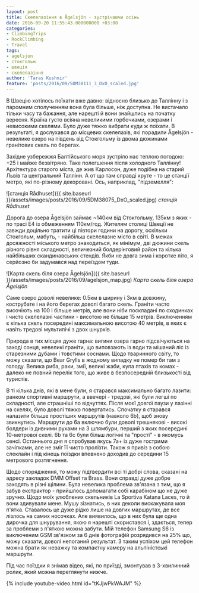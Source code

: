 ```yaml
---
layout: post
title: Скелелазіння в Ågelsjön - зустрічаючи осінь
date: 2016-09-20 11:55:43.000000000 +03:00
categories:
- ClimbingTrips
- RockClimbing
- Travel
tags:
- agelsjon
- стокгольм
- швеція
- скелелазіння
author: 'Taras Kushnir'
feature: 'posts/2016/09/5DM38111_3_DxO_scaled.jpg'
---
```


В Швецію хотілось поїхати вже давно: відносно близько до Таллінну і з паромним сполученням вона була більше, ніж доступна. Не вистачало тільки часу та бажання, але нарешті й вони знайшлись на початку вересня. Країна густо всіяна невеликими горбочками, озерами і невисокими скелями. Було дуже тяжко вибрати куди ж поїхати. В результаті, я дослухався до місцевих скелелазів, які порадили Ågelsjön - невелике озеро на південь від Стокгольму із двома дюжинами гранітових скель по берегах.

<!--more-->

Західне узбережжя Балтійського моря зустріло нас теплою погодою: +25 і майже безвітряно. Таке полегшення після холодного Таллінну! Архітектура старого міста, де жив Карлосон, дуже подібна на старий Львів та центральний Таллінн. А от що там справді круте - то це станції метро, які по-різному декоровані. Ось, наприклад, "підземелля":

![станція Rådhuset]({{ site.baseurl }}/assets/images/posts/2016/09/5DM38075_DxO_scaled.jpg)
*станція Rådhuset*

Дорога до озера Ågelsjön займає ~140км від Стокгольму, 135км з яких - по трасі Е4 із обмеженням 110км/год. Жителям столиці Швеції не завжди доцільно тратити ці півтори години на дорогу, оскільки Стокгольм, мабуть, - найбільш скелелазне місто в світі. В межах досяжності міського метро знаходиться, як мінімум, дві дюжини скель різного рівня складності, величезний болдерінговий район та кілька найбільших скандинавських стендів. Якби не довга зима і коротке літо, я серйозно би задумався над переїздом туди.

![Карта скель біля озера Ågelsjön]({{ site.baseurl }}/assets/images/posts/2016/09/agelsjon_map.jpg)
*Карта скель біля озера Ågelsjön*

Саме озеро доволі невелике: 0.5км в ширину і 3км в довжину, кострубате і на його берегах доволі багато скель. Граніти часто височіють на 100 і більше метрів, але вони ніби поскладані по сходинках і чисто скелелазні частини - висотою не більше 15 метрів. Виключенням є кілька скель посередині максимальною висотою 40 метрів, в яких є навіть тредові мультипічі з двох шнурків.

Природа в тих місцях дуже гарна: вигини озера гарно підсвічуються на заході сонця, невеликі граніти, що виповзають із води та мішаний ліс із старезними дубами і товстими соснами. Щодо тваринного світу, то можу сказати, що Bear Grylls в жодному випадку не помер би там з голоду. Велика риба, раки, змії, великі жаби, купа птахів та комах - далеко не повний перелік того, що живе в безпосередній близькості від туристів.

В ті кілька днів, які в мене були, я старався максимально багато лазити: ранком спортивні маршрути, а ввечері - тредові, які були легші по складності, але страшніші по відчуттях. Після моєї довгої паузи у лазінні на скелях, було доволі тяжко повертатись. Спочатку я старався налазити більше простіших маршрутів (навколо 6b), щоб знову звикнутись. Маршрути до 6а включно були доволі трешнякові - високі болдери із дивними рухами на 3 шлямбури, перший з яких посередині 10-метрової скелі. 6b та 6c були більш логічні та "прості" - в якомусь сенсі. Останнього дня я спробував якусь 7а+ із дуже гострими зачіпками, але не зміг її чисто пролізти. Також я привіз з собою слеклайн і під кінець поїздки впевнено доходив до середини 15 метрового розтягнення.

Щодо спорядження, то можу підтвердити всі ті добрі слова, сказані на адресу закладок DMM Offset та Brass. Вони справді дуже добре заходять в різні щілини. Була невелика проблема зв'язана з тим, що я забув екстрактор - прийшлось допомагати собі карабіном що не дуже зручно. Щодо моїх улюблених скельників La Sportiva Katana Laces, то й вони здивували мене. Мушу зізнатись, в них деколи вискакувала моя п'ятка. Ставалось це дуже рідко лише на довгих маршрутах, де все лізлось на самих носочках. Але виявилось, що в них була ще одна дирочка для шнурування, якою я нарешті скористався і, здається, тепер за проблеми з п'яткою можна забути. Мій телефон Samsung S6 із виключеним GSM зв'язком за 6 днів фотографій розрядився на 25% що, можу сказати, доволі непоганий результат. З таким успіхом цей телефон можна брати як неважку та компактну камеру на альпіністські маршрути.

Під час поїздки я знімав відео, які, по приїзді, змонтував в 3-хвилинний ролик, який можна переглянути нижче.

{% include youtube-video.html id="tKJjwPkWAJM" %}

